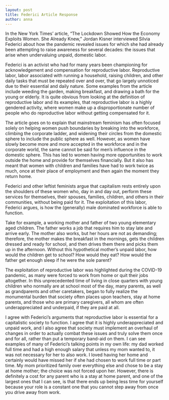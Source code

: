 ```yaml
---
layout: post 
title: Federici Article Response
author: anna
---
```


In the New York Times’ article, “The Lockdown Showed How the Economy Exploits Women. She Already Knew,” Jordan Kisner interviewed Silvia Federici about how the pandemic revealed issues for which she had already been attempting to raise awareness for several decades: the issues that arise when undervaluing unpaid, domestic labor. 

Federici is an activist who had for many years been championing for acknowledgement and compensation for reproductive labor. Reproductive labor, labor associated with running a household, raising children, and other daily tasks that must be repeated over and over, that go largely unnoticed due to their essential and daily nature. Some examples from the article include weeding the garden, making breakfast, and drawing a bath for the young or elderly. It is quite obvious from looking at the definition of reproductive labor and its examples, that reproductive labor is a highly gendered activity, where women make up a disproportionate number of people who do reproductive labor without getting compensated for it. 

The article goes on to explain that mainstream feminism has often focused solely on helping women push boundaries by breaking into the workforce, climbing the corporate ladder, and widening their circles from the domestic sphere to include the public sphere as well. However, as women have slowly become more and more accepted in the workforce and in the corporate world, the same cannot be said for men’s influence in the domestic sphere. This has led to women having more opportunities to work outside the home and provide for themselves financially. But it also has meant that women with children and families have had to work twice as much, once at their place of employment and then again the moment they return home.

Federici and other leftist feminists argue that capitalism rests entirely upon the shoulders of these women who, day in and day out, perform these services for themselves, their spouses, families, children, and others in their communities, without being paid for it. The exploitation of this labor, Federici argues, is how the (generally) male dominated workforce is able to function. 

Take for example, a working mother and father of two young elementary aged children. The father works a job that requires him to stay late and arrive early. The mother also works, but her hours are not as demanding; therefore, the mother makes the breakfast in the mornings, gets the children dressed and ready for school, and then drives them there and picks them up in the afternoon. Without this hypothetical mother’s unpaid labor, how would the children get to school? How would they eat? How would the father get enough sleep if he were the sole parent? 

The exploitation of reproductive labor was highlighted during the COVID-19 pandemic, as many were forced to work from home or quit their jobs altogether. In this unprecedented time of living in close quarters with young children who normally are at school most of the day, many parents, as well as grandparents and other caretakers, began to fully realize the monumental burden that society often places upon teachers, stay at home parents, and those who are primary caregivers, all whom are often underappreciated and underpaid, if they are paid at all. 

I agree with Federici’s arguments that reproductive labor is essential for a capitalistic society to function. I agree that it is highly underappreciated and unpaid work, and I also agree that society must implement an overhaul of changes in order to actually combat these issues and truly solve them once and for all, rather than put a temporary band-aid on them. I can see examples of many of Federici’s talking points in my own life: my dad worked full time and had a high enough salary that unless my mom wanted to, it was not necessary for her to also work. I loved having her home and certainly would have missed her if she had chosen to work full time or part time. My mom prioritized family over everything else and chose to be a stay at home mother; the choice was not forced upon her. However, there is definitely a cost for any parent who is a stay at home parent, and one of the largest ones that I can see, is that there ends up being less time for yourself because your role is a constant one that you cannot step away from once you drive away from work. 
